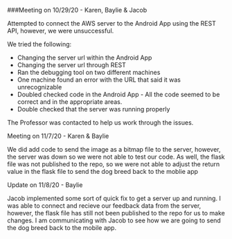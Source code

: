 ###Meeting on 10/29/20 - Karen, Baylie & Jacob

Attempted to connect the AWS server to the Android App using the REST API, however, we were unsuccessful. 

We tried the following:
  - Changing the server url within the Android App
  - Changing the server url through REST
  - Ran the debugging tool on two different machines
  - One machine found an error with the URL that said it was unrecognizable
  - Doubled checked code in the Android App - All the code seemed to be correct and in the appropriate areas.
  - Double checked that the server was running properly
  
The Professor was contacted to help us work through the issues. 


Meeting on 11/7/20 - Karen & Baylie

We did add code to send the image as a bitmap file to the server, however, the server was down so we were not able to test our code.
As well, the flask file was not published to the repo, so we were not able to adjust the return value in the flask file to send the dog breed back to the moblie app


Update on 11/8/20 - Baylie

Jacob implemented some sort of quick fix to get a server up and running. I was able to connect and recieve our feedback data from the server, however, the flask file has still not been published to the repo for us to make changes. I am communicating with Jacob to see how we are going to send the dog breed back to the mobile app.
